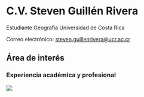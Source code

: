 # C.V. Steven Guillén Rivera 

Estudiante Geografía Universidad de Costa Rica 

Correo electrónico: steven.guillenrivera@ucr.ac.cr

## Área de interés 
 
### Experiencia académica y profesional 

![](https://images.unsplash.com/photo-1501139083538-0139583c060f?ixlib=rb-1.2.1&ixid=MnwxMjA3fDB8MHxzZWFyY2h8MXx8dGltZXxlbnwwfHwwfHw%3D&w=1000&q=80)

